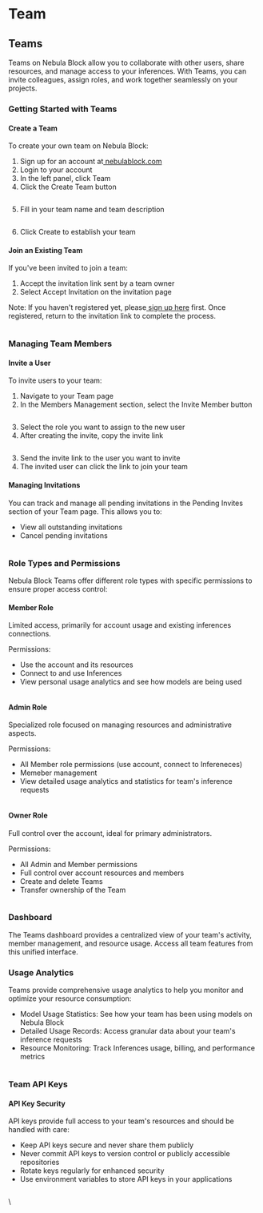 # Team

## Teams

Teams on Nebula Block allow you to collaborate with other users, share resources, and manage access to your inferences. With Teams, you can invite colleagues, assign roles, and work together seamlessly on your projects.

### Getting Started with Teams

#### Create a Team

To create your own team on Nebula Block:

1. Sign up for an account at[ nebulablock.com](https://nebulablock.com/)
2. Login to your account
3. In the left panel, click Team
4. Click the Create Team button

<figure><img src="https://lh7-rt.googleusercontent.com/docsz/AD_4nXdQxEFtjbgqPY_LYJUMK6CzGv6fcZHb_2uNN2u2v1iLrrHnAno2cP3iGM_AYM5uYRu8BKqSVJTqN8l0jgl63wbGjT8QKBfJzANId4UE5GHOONmEzYFuySubka35AosDmQQLbiZs?key=yzy_KMFdUhXYf7v7avkTOg" alt=""><figcaption></figcaption></figure>

5. Fill in your team name and team description

<figure><img src="https://lh7-rt.googleusercontent.com/docsz/AD_4nXe9v-bUHB-vN_bWMuvX5JDWniXC53Dw50GkFU8xGNIz516pNqWvsHnJmAy68Rr-GKnO3VuIeb3L4zs90tpTaFHBLN9VYNTLp8gC_4-U5OHTRpKzBBoGinQPyhgw91qv259AObl6?key=yzy_KMFdUhXYf7v7avkTOg" alt=""><figcaption></figcaption></figure>

6. Click Create to establish your team

#### Join an Existing Team

If you've been invited to join a team:

1. Accept the invitation link sent by a team owner
2. Select Accept Invitation on the invitation page

Note: If you haven't registered yet, please[ sign up here](https://nebulablock.com/signup) first. Once registered, return to the invitation link to complete the process.

<figure><img src="https://lh7-rt.googleusercontent.com/docsz/AD_4nXfuP7Oj0_5384o4VhpjRlNKfBRZ_sUl60cFrVmF05yx9-gP3CTqet4LnP1YjCl6LbCeklMU4-ovTXqB1qoEMU-ZDUX6rIGtl6rJyCKv-HvWf-Nciz5M13536xC2MWJkk2tGGhdS?key=yzy_KMFdUhXYf7v7avkTOg" alt=""><figcaption></figcaption></figure>

### Managing Team Members

#### Invite a User

To invite users to your team:

1. Navigate to your Team page
2. In the Members Management section, select the Invite Member button

<figure><img src="https://lh7-rt.googleusercontent.com/docsz/AD_4nXeTWCZl_oAVZ9fdMvLLRsSQbMEQ3rmaSrgMjvuZA6kujQ9t6ON1kZGyNe_CKj8sgrZkPxJY_p9X9bPeMWJsCvZWs4UfQOkDlIfD3yWzADk9SPjBCRa6OhH86HhmEhra6Kevy3CA?key=yzy_KMFdUhXYf7v7avkTOg" alt=""><figcaption></figcaption></figure>

3. Select the role you want to assign to the new user
4. After creating the invite, copy the invite link

<figure><img src="https://lh7-rt.googleusercontent.com/docsz/AD_4nXfuylv4uF_SDh04OT6k0JYz-xAAp-FCeXR8DQY5EHi2SyLW_qFgtySGaXC3doXe9S1GhoIjJkMOAWQT-kgjFaUlix4NsMJ-6qfYD87pYn05JIY_7jYQNNAPz7-T144ddxVkGpS1ng?key=yzy_KMFdUhXYf7v7avkTOg" alt=""><figcaption></figcaption></figure>

3. Send the invite link to the user you want to invite
4. The invited user can click the link to join your team

#### Managing Invitations

You can track and manage all pending invitations in the Pending Invites section of your Team page. This allows you to:

* View all outstanding invitations
* Cancel pending invitations

<figure><img src="https://lh7-rt.googleusercontent.com/docsz/AD_4nXe-7C0P7s4leQC4lC40-LtGeOwJiSBwBN9f2i1dPPGBbvpucGnHfehty-mJBMZyKSBirRFSJT1qk3M6tRDFFGikAurN3gY-sg5yN6Dy9vx3ThLHfXiQxNCc55vVx0CHYBSbso-U2A?key=yzy_KMFdUhXYf7v7avkTOg" alt=""><figcaption></figcaption></figure>

### Role Types and Permissions

Nebula Block Teams offer different role types with specific permissions to ensure proper access control:

#### Member Role

Limited access, primarily for account usage and existing inferences connections.

Permissions:

* Use the account and its resources
* Connect to and use Inferences
* View personal usage analytics and see how models are being used

<figure><img src="https://lh7-rt.googleusercontent.com/docsz/AD_4nXcrk141WvkUOGGaiansdcTr_kXCSSZvOtzQOZf1RuZ613xTtTMn4ahkykVtYqFBfqFVVZkyL2JtP08a_SBThLgNXTZnMD7QGdeDZz0MhBZrQT75v5NxOZOPGe44lpNMTyGs7_v1ow?key=yzy_KMFdUhXYf7v7avkTOg" alt=""><figcaption></figcaption></figure>

#### Admin Role

Specialized role focused on managing resources and administrative aspects.

Permissions:

* All Member role permissions (use account, connect to Infereneces)
* Memeber management
* View detailed usage analytics and statistics for team's inference requests

<figure><img src="https://lh7-rt.googleusercontent.com/docsz/AD_4nXcdtgo6HBSrUqYHMi3MSi-GW5CB_cut87G4bI-uPQFNH8frEBppDWT_gBbrr82tnmvt0UBx7ZC3pYqUFcmes5XyPDdjslMmdhjDHhSu-ctdiVtgDXans1tQkPw5E0z6x64r1hWg?key=yzy_KMFdUhXYf7v7avkTOg" alt=""><figcaption></figcaption></figure>

#### Owner Role

Full control over the account, ideal for primary administrators.

Permissions:

* All Admin and Member permissions
* Full control over account resources and members
* Create and delete Teams
* Transfer ownership of the Team

<figure><img src="https://lh7-rt.googleusercontent.com/docsz/AD_4nXcrRf8K_fepdBThXwt3U9UdQs9KyNt-ixxQwpMSpkLXxnaKRMUVg0sRQLdzwi8UNlrvnIjS0A7tF2halOQvSZhGticcVkM-WP1sYmHwruHKEE9c7oIT40Nm0LI0s-dIDbffD0B6Ww?key=yzy_KMFdUhXYf7v7avkTOg" alt=""><figcaption></figcaption></figure>

### Dashboard

The Teams dashboard provides a centralized view of your team's activity, member management, and resource usage. Access all team features from this unified interface.

### Usage Analytics

Teams provide comprehensive usage analytics to help you monitor and optimize your resource consumption:

* Model Usage Statistics: See how your team has been using models on Nebula Block
* Detailed Usage Records: Access granular data about your team's inference requests
* Resource Monitoring: Track Inferences usage, billing, and performance metrics

<figure><img src="https://lh7-rt.googleusercontent.com/docsz/AD_4nXedar_lVpInHMpFADg4Jah9Trltjth_OXYFIZHtXuwifm3qq-8_-9w3lyZD_z5-9_e7XgwCQWW9ub1Vlubu7Bbe5RCodQ99ksiW5QDNgQ-2qRbtXz_SnWEYVhqWGBM0VKGrC5OI?key=yzy_KMFdUhXYf7v7avkTOg" alt=""><figcaption></figcaption></figure>

### Team API Keys

#### API Key Security

API keys provide full access to your team's resources and should be handled with care:

* Keep API keys secure and never share them publicly
* Never commit API keys to version control or publicly accessible repositories
* Rotate keys regularly for enhanced security
* Use environment variables to store API keys in your applications

<figure><img src="https://lh7-rt.googleusercontent.com/docsz/AD_4nXf6e9GSgBlpQGOp4ZDjyW64S5q5LU6gSpq9kNtZvGZqlxBn0w0_9w998Qmd4u4n6awVTPExlu2_XWfOKYtvuV30w07HwmPLRyNMRcUrEr4YBPrHBoNeoTrHZmVmGWY28-sr1-gZ4g?key=yzy_KMFdUhXYf7v7avkTOg" alt=""><figcaption></figcaption></figure>

\
